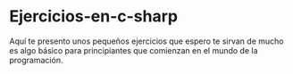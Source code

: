 # Ejercicios-en-c-sharp
Aquí te presento unos pequeños ejercicios que  espero te sirvan de mucho es algo básico para principiantes que  comienzan en el mundo de la programación.
